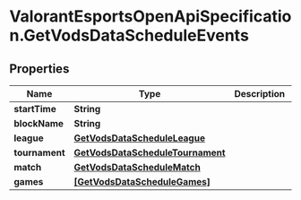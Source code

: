 # ValorantEsportsOpenApiSpecification.GetVodsDataScheduleEvents

## Properties
Name | Type | Description | Notes
------------ | ------------- | ------------- | -------------
**startTime** | **String** |  | [optional] 
**blockName** | **String** |  | [optional] 
**league** | [**GetVodsDataScheduleLeague**](GetVodsDataScheduleLeague.md) |  | [optional] 
**tournament** | [**GetVodsDataScheduleTournament**](GetVodsDataScheduleTournament.md) |  | [optional] 
**match** | [**GetVodsDataScheduleMatch**](GetVodsDataScheduleMatch.md) |  | [optional] 
**games** | [**[GetVodsDataScheduleGames]**](GetVodsDataScheduleGames.md) |  | [optional] 

